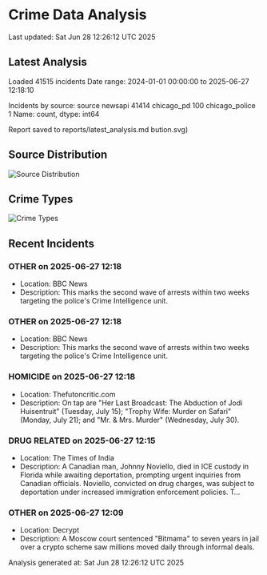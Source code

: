 # Crime Data Analysis
Last updated: Sat Jun 28 12:26:12 UTC 2025

## Latest Analysis

Loaded 41515 incidents
Date range: 2024-01-01 00:00:00 to 2025-06-27 12:18:10

Incidents by source:
source
newsapi           41414
chicago_pd          100
chicago_police        1
Name: count, dtype: int64

Report saved to reports/latest_analysis.md
bution.svg)

## Source Distribution
![Source Distribution](images/source_distribution.svg)

## Crime Types
![Crime Types](images/crime_types.svg)

## Recent Incidents

### OTHER on 2025-06-27 12:18
- Location: BBC News
- Description: This marks the second wave of arrests within two weeks targeting the police's Crime Intelligence unit.


### OTHER on 2025-06-27 12:18
- Location: BBC News
- Description: This marks the second wave of arrests within two weeks targeting the police's Crime Intelligence unit.


### HOMICIDE on 2025-06-27 12:18
- Location: Thefutoncritic.com
- Description: On tap are "Her Last Broadcast: The Abduction of Jodi Huisentruit" (Tuesday, July 15); "Trophy Wife: Murder on Safari" (Monday, July 21); and "Mr. & Mrs. Murder" (Wednesday, July 30).


### DRUG RELATED on 2025-06-27 12:15
- Location: The Times of India
- Description: A Canadian man, Johnny Noviello, died in ICE custody in Florida while awaiting deportation, prompting urgent inquiries from Canadian officials. Noviello, convicted on drug charges, was subject to deportation under increased immigration enforcement policies. T…


### OTHER on 2025-06-27 12:09
- Location: Decrypt
- Description: A Moscow court sentenced "Bitmama" to seven years in jail over a crypto scheme saw millions moved daily through informal deals.

Analysis generated at: Sat Jun 28 12:26:12 UTC 2025
